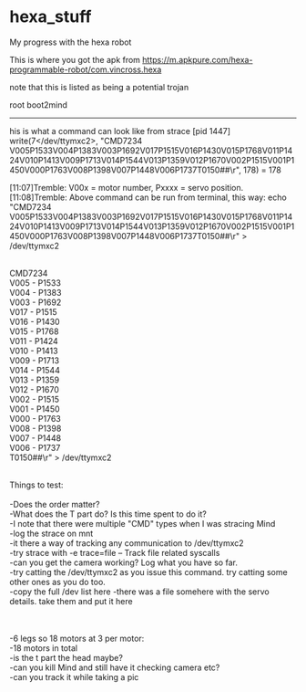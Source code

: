 # hexa_stuff
My progress with the hexa robot


This is where you got the apk from
https://m.apkpure.com/hexa-programmable-robot/com.vincross.hexa

note that this is listed as being a potential trojan


root
boot2mind


---------


his is what a command can look like from strace [pid  1447] write(7</dev/ttymxc2>, "CMD7234 V005P1533V004P1383V003P1692V017P1515V016P1430V015P1768V011P1424V010P1413V009P1713V014P1544V013P1359V012P1670V002P1515V001P1450V000P1763V008P1398V007P1448V006P1737T0150##\r", 178) = 178


[11:07]Tremble: V00x = motor number, Pxxxx = servo position.
[11:08]Tremble: Above command can be run from terminal, this way: echo "CMD7234 V005P1533V004P1383V003P1692V017P1515V016P1430V015P1768V011P1424V010P1413V009P1713V014P1544V013P1359V012P1670V002P1515V001P1450V000P1763V008P1398V007P1448V006P1737T0150##\r" > /dev/ttymxc2
<BR><BR>

CMD7234  <BR>
V005 - P1533 <BR>
V004 - P1383 <BR>
V003 - P1692 <BR>
V017 - P1515 <BR>
V016 - P1430 <BR>
V015 - P1768 <BR>
V011 - P1424 <BR>
V010 - P1413 <BR>
V009 - P1713 <BR>
V014 - P1544 <BR>
V013 - P1359 <BR>
V012 - P1670 <BR>
V002 - P1515 <BR>
V001 - P1450 <BR>
V000 - P1763 <BR>
V008 - P1398 <BR>
V007 - P1448 <BR>
V006 - P1737 <BR>
T0150##\r" > /dev/ttymxc2
<BR><BR>

Things to test: <BR>
<BR>
-Does the order matter? <BR>
-What does the T part do? Is this time spent to do it? <BR>
-I note that there were multiple "CMD" types when I was stracing Mind <BR>
-log the strace on mnt <BR>
-it there a way of tracking any communication to /dev/ttymxc2 <BR>
-try strace with -e trace=file – Track file related syscalls <BR>
-can you get the camera working? Log what you have so far. <BR>
-try catting the  /dev/ttymxc2 as you issue this command. try catting some other ones as you do too. <BR>
-copy the full /dev list here
-there was a file somehere with the servo details. take them and put it here <BR>
  
   <BR> <BR>
-6 legs so 18 motors at 3 per motor: <BR>
-18 motors in total <BR>
-is the t part the head maybe? <BR>
-can you kill Mind and still have it checking camera etc? <BR>
-can you track it while taking a pic <BR>

